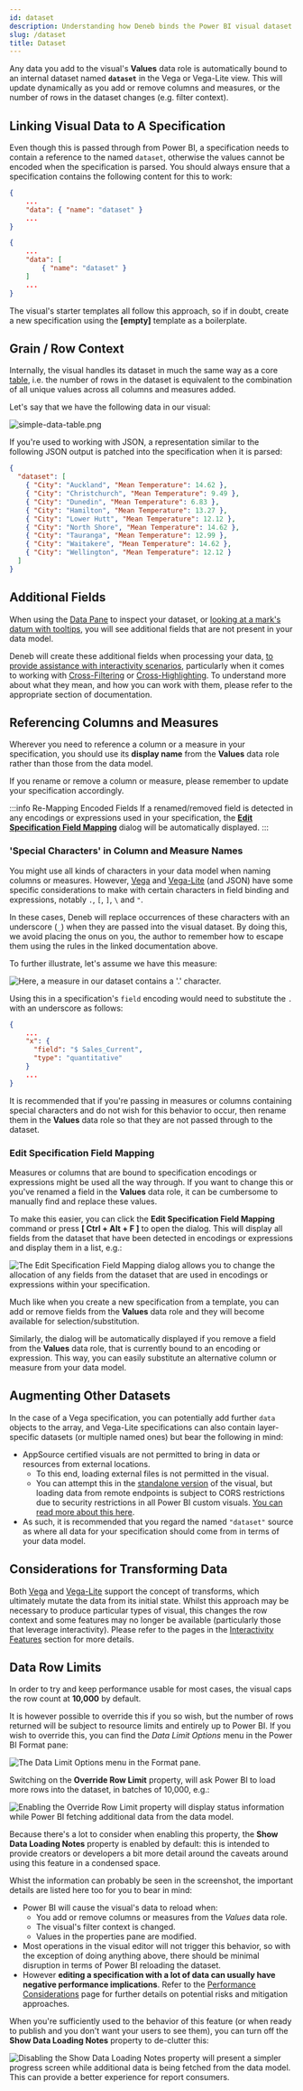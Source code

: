 ```yaml
---
id: dataset
description: Understanding how Deneb binds the Power BI visual dataset to your Vega specification
slug: /dataset
title: Dataset
---
```


Any data you add to the visual's **Values** data role is automatically bound to an internal dataset named **`dataset`** in the Vega or Vega-Lite view. This will update dynamically as you add or remove columns and measures, or the number of rows in the dataset changes (e.g. filter context).

## Linking Visual Data to A Specification

Even though this is passed through from Power BI, a specification needs to contain a reference to the named `dataset`, otherwise the values cannot be encoded when the specification is parsed. You should always ensure that a specification contains the following content for this to work:

```json title=Vega-Lite
{
    ...
    "data": { "name": "dataset" }
    ...
}
```

```json title=Vega
{
    ...
    "data": [
        { "name": "dataset" }
    ]
    ...
}
```

The visual's starter templates all follow this approach, so if in doubt, create a new specification using the **\[empty]** template as a boilerplate.

## Grain / Row Context

Internally, the visual handles its dataset in much the same way as a core [table](https://docs.microsoft.com/en-us/power-bi/visuals/power-bi-visualization-tables?WT.mc_id=DP-MVP-5003712), i.e. the number of rows in the dataset is equivalent to the combination of all unique values across all columns and measures added.

Let's say that we have the following data in our visual:

![simple-data-table.png](./img/simple-data-table.png "A simple category column (City) and measure (Mean Temperature).")

If you're used to working with JSON, a representation similar to the following JSON output is patched into the specification when it is parsed:

```json
{
  "dataset": [
    { "City": "Auckland", "Mean Temperature": 14.62 },
    { "City": "Christchurch", "Mean Temperature": 9.49 },
    { "City": "Dunedin", "Mean Temperature": 6.83 },
    { "City": "Hamilton", "Mean Temperature": 13.27 },
    { "City": "Lower Hutt", "Mean Temperature": 12.12 },
    { "City": "North Shore", "Mean Temperature": 14.62 },
    { "City": "Tauranga", "Mean Temperature": 12.99 },
    { "City": "Waitakere", "Mean Temperature": 14.62 },
    { "City": "Wellington", "Mean Temperature": 12.12 }
  ]
}
```

## Additional Fields

When using the [Data Pane](visual-editor#data-pane) to inspect your dataset, or [looking at a mark's datum with tooltips](interactivity-tooltips#debugging-with-tooltips), you will see additional fields that are not present in your data model.

Deneb will create these additional fields when processing your data, [to provide assistance with interactivity scenarios](interactivity-overview#additional-datum-fields), particularly when it comes to working with [Cross-Filtering](interactivity-selection) or [Cross-Highlighting](interactivity-highlight). To understand more about what they mean, and how you can work with them, please refer to the appropriate section of documentation.

## Referencing Columns and Measures

Wherever you need to reference a column or a measure in your specification, you should use its **display name** from the **Values** data role rather than those from the data model.

If you rename or remove a column or measure, please remember to update your specification accordingly.

:::info Re-Mapping Encoded Fields
If a renamed/removed field is detected in any encodings or expressions used in your specification, the [**Edit Specification Field Mapping**](dataset#edit-specification-field-mapping) dialog will be automatically displayed.
:::

### 'Special Characters' in Column and Measure Names

You might use all kinds of characters in your data model when naming columns or measures. However, [Vega](https://vega.github.io/vega/docs/types/#Field) and [Vega-Lite](https://vega.github.io/vega-lite/docs/field.html) (and JSON) have some specific considerations to make with certain characters in field binding and expressions, notably `.`, `[`, `]`, `\` and `"`.

In these cases, Deneb will replace occurrences of these characters with an underscore (`_`) when they are passed into the visual dataset. By doing this, we avoid placing the onus on you, the author to remember how to escape them using the rules in the linked documentation above.

To further illustrate, let's assume we have this measure:

![Here, a measure in our dataset contains a '.' character.](./img/measure-with-dot.png)

Using this in a specification's `field` encoding would need to substitute the `.` with an underscore as follows:

```json {4} showLineNumbers
{
    ...
    "x": {
      "field": "$ Sales_Current",
      "type": "quantitative"
    }
    ...
}
```

It is recommended that if you're passing in measures or columns containing special characters and do not wish for this behavior to occur, then rename them in the **Values** data role so that they are not passed through to the dataset.

### Edit Specification Field Mapping

Measures or columns that are bound to specification encodings or expressions might be used all the way through. If you want to change this or you've renamed a field in the **Values** data role, it can be cumbersome to manually find and replace these values.

To make this easier, you can click the **Edit Specification Field Mapping** command or press **\[ Ctrl + Alt + F ]** to open the dialog. This will display all fields from the dataset that have been detected in encodings or expressions and display them in a list, e.g.:

![The Edit Specification Field Mapping dialog allows you to change the allocation of any fields from the dataset that are used in encodings or expressions within your specification.](./img/edit-mapping.png "The Edit Specification Field Mapping dialog allows you to change the allocation of any fields from the dataset that are used in encodings or expressions within your specification.")

Much like when you create a new specification from a template, you can add or remove fields from the **Values** data role and they will become available for selection/substitution.

Similarly, the dialog will be automatically displayed if you remove a field from the **Values** data role, that is currently bound to an encoding or expression. This way, you can easily substitute an alternative column or measure from your data model.

## Augmenting Other Datasets

In the case of a Vega specification, you can potentially add further `data` objects to the array, and Vega-Lite specifications can also contain layer-specific datasets (or multiple named ones) but bear the following in mind:

- AppSource certified visuals are not permitted to bring in data or resources from external locations.
  - To this end, loading external files is not permitted in the visual.
  - You can attempt this in the [standalone version](getting-started#standalone-version) of the visual, but loading data from remote endpoints is subject to CORS restrictions due to security restrictions in all Power BI custom visuals. [You can read more about this here](https://www.html-content.com/reference/limitations#custom-visuals-high-level).
- As such, it is recommended that you regard the named `"dataset"` source as where all data for your specification should come from in terms of your data model.

## Considerations for Transforming Data

Both [Vega](https://vega.github.io/vega/docs/transforms/) and [Vega-Lite](https://vega.github.io/vega-lite/docs/transform.html) support the concept of transforms, which ultimately mutate the data from its initial state. Whilst this approach may be necessary to produce particular types of visual, this changes the row context and some features may no longer be available (particularly those that leverage interactivity). Please refer to the pages in the [Interactivity Features](interactivity-overview) section for more details.

## Data Row Limits

In order to try and keep performance usable for most cases, the visual caps the row count at **10,000** by default.

It is however possible to override this if you so wish, but the number of rows returned will be subject to resource limits and entirely up to Power BI. If you wish to override this, you can find the _Data Limit Options_ menu in the Power BI Format pane:

![The Data Limit Options menu in the Format pane.](./img/data-limit-options-initial.png "The Data Limit Options menu in the Format pane.")

Switching on the **Override Row Limit** property, will ask Power BI to load more rows into the dataset, in batches of 10,000, e.g.:

![Enabling the Override Row Limit property will display status information while Power BI fetching additional data from the data model.](./img/data-limit-override-enabled.png "Enabling the Override Row Limit property will display status information while Power BI fetching additional data from the data model.")

Because there's a lot to consider when enabling this property, the **Show Data Loading Notes** property is enabled by default: this is intended to provide creators or developers a bit more detail around the caveats around using this feature in a condensed space.

Whist the information can probably be seen in the screenshot, the important details are listed here too for you to bear in mind:

- Power BI will cause the visual's data to reload when:
  - You add or remove columns or measures from the _Values_ data role.
  - The visual's filter context is changed.
  - Values in the properties pane are modified.
- Most operations in the visual editor will not trigger this behavior, so with the exception of doing anything above, there should be minimal disruption in terms of Power BI reloading the dataset.
- However **editing a specification with a lot of data can usually have negative performance implications**. Refer to the [Performance Considerations](performance) page for further details on potential risks and mitigation approaches.

When you're sufficiently used to the behavior of this feature (or when ready to publish and you don't want your users to see them), you can turn off the **Show Data Loading Notes** property to de-clutter this:

![Disabling the Show Data Loading Notes property will present a simpler progress screen while additional data is being fetched from the data model. This can provide a better experience for report consumers.](./img/data-loading-notes-off.png "Disabling the Show Data Loading Notes property will present a simpler progress screen while additional data is being fetched from the data model. This can provide a better experience for report consumers.")
